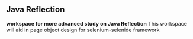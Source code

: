 ## Java Reflection
**workspace for more advanced study on Java Reflection**
This workspace will aid in page object design for selenium-selenide framework